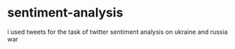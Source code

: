 # sentiment-analysis
i used tweets for the task of twitter sentiment analysis on ukraine and russia war
